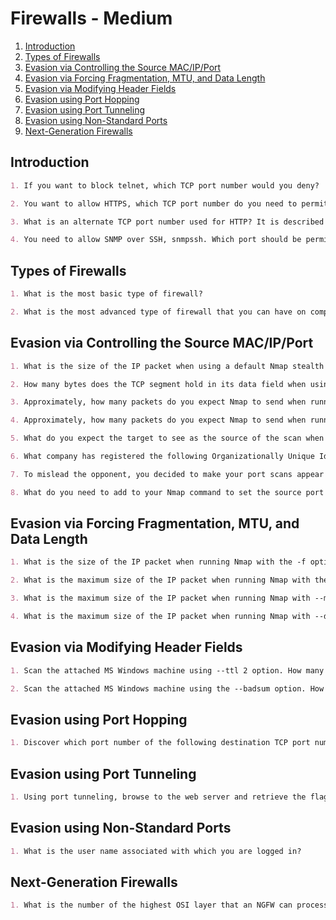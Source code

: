 # Firewalls - Medium

1. [Introduction](#introduction)
2. [Types of Firewalls](#types-of-firewalls)
3. [Evasion via Controlling the Source MAC/IP/Port](#evasion-via-controlling-the-source-macipport)
4. [Evasion via Forcing Fragmentation, MTU, and Data Length](#evasion-via-forcing-fragmentation-mtu-and-data-length)
5. [Evasion via Modifying Header Fields](#evasion-via-modifying-header-fields)
6. [Evasion using Port Hopping](#evasion-using-port-hopping)
7. [Evasion using Port Tunneling](#evasion-using-port-tunneling)
8. [Evasion using Non-Standard Ports](#evasion-using-non-standard-ports)
9. [Next-Generation Firewalls](#next-generation-firewalls)

## Introduction

```markdown
1. If you want to block telnet, which TCP port number would you deny?

2. You want to allow HTTPS, which TCP port number do you need to permit?

3. What is an alternate TCP port number used for HTTP? It is described as “HTTP Alternate.”

4. You need to allow SNMP over SSH, snmpssh. Which port should be permitted?
```

## Types of Firewalls

```markdown
1. What is the most basic type of firewall?

2. What is the most advanced type of firewall that you can have on company premises?
```

## Evasion via Controlling the Source MAC/IP/Port

```markdown
1. What is the size of the IP packet when using a default Nmap stealth (SYN) scan?

2. How many bytes does the TCP segment hold in its data field when using a default Nmap stealth (SYN) scan?

3. Approximately, how many packets do you expect Nmap to send when running the command nmap -sS -F MACHINE_IP?

4. Approximately, how many packets do you expect Nmap to send when running the command nmap -sS -Pn -D RND,10.10.55.33,ME,RND -F MACHINE_IP?

5. What do you expect the target to see as the source of the scan when you run the command nmap -sS -Pn --proxies 10.10.13.37 MACHINE_IP?

6. What company has registered the following Organizationally Unique Identifier (OUI), i.e., the first 24 bits of a MAC address, 00:02:DC?

7. To mislead the opponent, you decided to make your port scans appear as if coming from a local access point that has the IP address 10.10.0.254. What option needs to be added to your Nmap command to spoof your address accordingly?

8. What do you need to add to your Nmap command to set the source port number to 53?
```

## Evasion via Forcing Fragmentation, MTU, and Data Length

```markdown
1. What is the size of the IP packet when running Nmap with the -f option?

2. What is the maximum size of the IP packet when running Nmap with the -ff option?

3. What is the maximum size of the IP packet when running Nmap with --mtu 36 option?

4. What is the maximum size of the IP packet when running Nmap with --data-length 128 option?
```

## Evasion via Modifying Header Fields

```markdown
1. Scan the attached MS Windows machine using --ttl 2 option. How many ports appear to be open?

2. Scan the attached MS Windows machine using the --badsum option. How many ports appear to be open?
```

## Evasion using Port Hopping

```markdown
1. Discover which port number of the following destination TCP port numbers are reachable from the protected system.
```

## Evasion using Port Tunneling

```markdown
1. Using port tunneling, browse to the web server and retrieve the flag.
```

## Evasion using Non-Standard Ports

```markdown
1. What is the user name associated with which you are logged in?
```

## Next-Generation Firewalls

```markdown
1. What is the number of the highest OSI layer that an NGFW can process?
```
